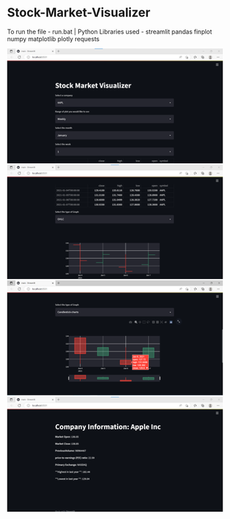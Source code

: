 # Stock-Market-Visualizer
To run the file - run.bat | 
Python Libraries used - 
streamlit
pandas
finplot 
numpy 
matplotlib
plotly 
requests

![](images/ss1.png)
![](images/ss2.png)
![](images/ss4.png)
![](images/ss3.png)
